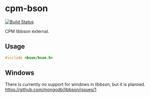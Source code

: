 cpm-bson
========

[![Build Status](https://travis-ci.org/iauns/cpm-bson.png)](https://travis-ci.org/iauns/cpm-bson)

CPM libbson external.

Usage
-----

```c++
#include <bson/bson.h>
```

Windows
-------

There is currently no support for windows in libbson, but it is planned.
https://github.com/mongodb/libbson/issues/1
